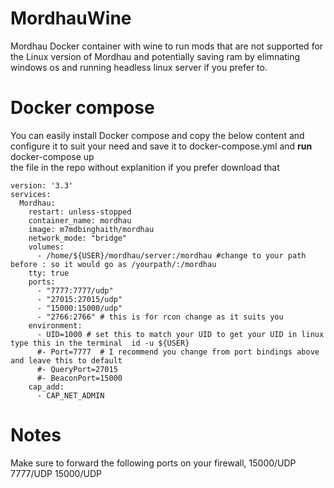 # MordhauWine
Mordhau Docker container with wine to run mods that are not supported for the Linux version of Mordhau and potentially saving ram by elimnating windows os and running headless linux server if you prefer to.
# Docker compose 
You can easily install Docker compose and copy the below content and configure it to suit your need and save it to docker-compose.yml and <b>run</b> docker-compose up <br> 
the file in the repo without explanition if you prefer download that
```
version: '3.3'
services:
  Mordhau:
    restart: unless-stopped
    container_name: mordhau
    image: m7mdbinghaith/mordhau
    network_mode: "bridge"
    volumes:
      - /home/${USER}/mordhau/server:/mordhau #change to your path before : so it would go as /yourpath/:/mordhau
    tty: true
    ports:
      - "7777:7777/udp"
      - "27015:27015/udp"
      - "15000:15000/udp"
      - "2766:2766" # this is for rcon change as it suits you 
    environment:
      - UID=1000 # set this to match your UID to get your UID in linux type this in the terminal  id -u ${USER}
      #- Port=7777  # I recommend you change from port bindings above and leave this to default  
      #- QueryPort=27015
      #- BeaconPort=15000
    cap_add:
      - CAP_NET_ADMIN
```
# Notes
Make sure to forward the following ports on your firewall, 15000/UDP 7777/UDP 15000/UDP
